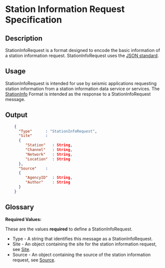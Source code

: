 # Station Information Request Specification

## Description

StationInfoRequest is a format designed to encode the basic information of a
station information request.  StationInfoRequest uses the
[JSON standard](http://www.json.org).

## Usage

StationInfoRequest is intended for use by seismic applications requesting
station information from a station information data service or services. The
[StationInfo](StationInfo.md) Format is intended as the response to a
StationInfoRequest message.

## Output

```json
    {
      "Type"      : "StationInfoRequest",
      "Site"      :
      {
         "Station"   : String,
         "Channel"   : String,
         "Network"   : String,
         "Location"  : String
      },
      "Source"    :
      {
         "AgencyID"  : String,
         "Author"    : String
      }
    }
```

## Glossary

**Required Values:**

These are the values **required** to define a StationInfoRequest.

* Type - A string that identifies this message as a StationInfoRequest.
* Site - An object containing the site for the station information request, see [Site](Site.md).
* Source - An object containing the source of the station information request, see [Source](Source.md).
